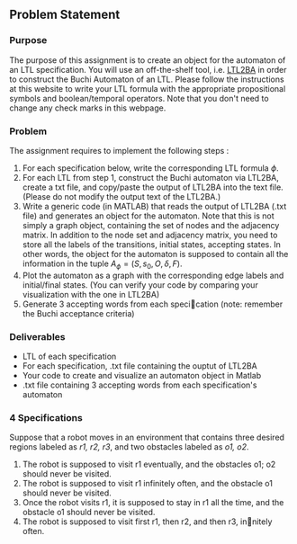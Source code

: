 ## Problem Statement

### Purpose
The purpose of this assignment is to create an object for the automaton of an LTL specification. You
will use an off-the-shelf tool, i.e. [LTL2BA](http://www.lsv.fr/~gastin/ltl2ba/) in order to 
construct the Buchi Automaton of an LTL. Please follow the instructions at this website to write your
LTL formula with the appropriate propositional symbols and boolean/temporal operators. Note that you
don't need to change any check marks in this webpage.

### Problem

The assignment requires to implement the following steps :
1. For each specification below, write the corresponding LTL formula $\phi$.
2. For each LTL from step 1, construct the Buchi automaton via LTL2BA, create a txt file, and copy/paste
the output of LTL2BA into the text file. (Please do not modify the output text of the LTL2BA.)
3. Write a generic code (in MATLAB) that reads the output of LTL2BA (.txt file) and generates an
object for the automaton. Note that this is not simply a graph object, containing the set of nodes
and the adjacency matrix. In addition to the node set and adjacency matrix, you need to store all the
labels of the transitions, initial states, accepting states. In other words, the object for the automaton
is supposed to contain all the information in the tuple $A_{\phi}=(S, s_0, O, \delta, F)$.
4. Plot the automaton as a graph with the corresponding edge labels and initial/final states. (You can
verify your code by comparing your visualization with the one in LTL2BA)
5. Generate 3 accepting words from each specication (note: remember the Buchi acceptance criteria)


### Deliverables 
- LTL of each specification
- For each specification, .txt file containing the ouptut of LTL2BA
- Your code to create and visualize an automaton object in Matlab
- .txt file containing 3 accepting words from each specification's automaton


### 4 Specifications

Suppose that a robot moves in an environment that contains three desired regions
labeled as *r1, r2, r3*, and two obstacles labeled as *o1, o2*.

1. The robot is supposed to visit r1 eventually, and the obstacles o1; o2 should never be visited.
2. The robot is supposed to visit r1 infinitely often, and the obstacle o1 should never be visited.
3. Once the robot visits r1, it is supposed to stay in r1 all the time, and the obstacle o1 should never be visited.
4. The robot is supposed to visit first r1, then r2, and then r3, innitely often.


